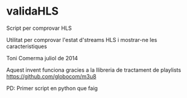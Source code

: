 validaHLS
=========

Script per comprovar HLS

 Utilitat per comprovar l'estat d'streams HLS i mostrar-ne les caracteristiques

 Toni Comerma
 juliol de 2014

 Aquest invent funciona gracies a la llibreria de tractament de playlists
 https://github.com/globocom/m3u8

 PD: Primer script en python que faig
